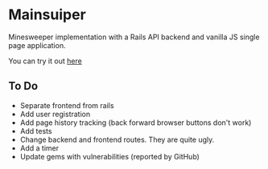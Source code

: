 # Mainsuiper

Minesweeper implementation with a Rails API backend and vanilla JS single page application.

You can try it out [here](http://mainsuiper.herokuapp.com/)

## To Do
- Separate frontend from rails
- Add user registration
- Add page history tracking (back forward browser buttons don't work)
- Add tests
- Change backend and frontend routes. They are quite ugly.
- Add a timer
- Update gems with vulnerabilities (reported by GitHub)

